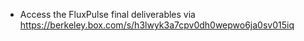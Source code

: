 - Access the FluxPulse final deliverables via https://berkeley.box.com/s/h3lwyk3a7cpv0dh0wepwo6ja0sv015iq
